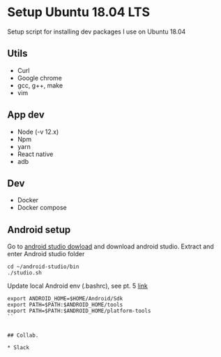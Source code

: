 # Setup Ubuntu 18.04 LTS

Setup script for installing dev packages I use on Ubuntu 18.04

## Utils

* Curl
* Google chrome
* gcc, g++, make
* vim

## App dev

* Node (-v 12.x)
* Npm 
* yarn
* React native
* adb 

## Dev
* Docker
* Docker compose

## Android setup

Go to [android studio dowload](https://developer.android.com/studio/index.html) and download android studio. Extract and enter Android studio folder

```shell
cd ~/android-studio/bin
./studio.sh
```

Update local Android env (.bashrc), see pt. 5 [link](https://medium.com/@dhamkur/how-to-install-react-native-on-ubuntu-18-04-2-amd-ryzen-processor-dd61ee28e7fa)

```shell
export ANDROID_HOME=$HOME/Android/Sdk
export PATH=$PATH:$ANDROID_HOME/tools
export PATH=$PATH:$ANDROID_HOME/platform-tools
``


## Collab.

* Slack
